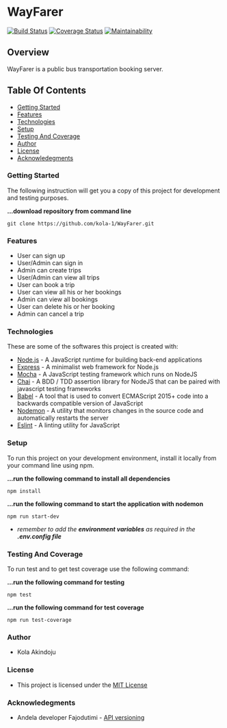 # WayFarer

[![Build Status](https://travis-ci.org/kola-1/WayFarer.svg?branch=develop)](https://travis-ci.org/kola-1/WayFarer)
[![Coverage Status](https://coveralls.io/repos/github/kola-1/WayFarer/badge.svg)](https://coveralls.io/github/kola-1/WayFarer)
[![Maintainability](https://api.codeclimate.com/v1/badges/42dcf35605b809b68a6f/maintainability)](https://codeclimate.com/github/kola-1/WayFarer/maintainability)

## Overview
WayFarer is a public bus transportation booking server.

## Table Of Contents
- [Getting Started](#Getting-Started)
- [Features](#Features)
- [Technologies](#Technologies)
- [Setup](#Setup)
- [Testing And Coverage](#Testing-And-Coverage)
- [Author](#Author)
- [License](#License)
- [Acknowledegments](#Acknowledegments)

### Getting Started
The following instruction will get you a copy of this project for development and testing purposes.

**...download repository from command line**
```
git clone https://github.com/kola-1/WayFarer.git
```
### Features
- User can sign up
- User/Admin can sign in
- Admin can create trips
- User/Admin can view all trips
- User can book a trip
- User can view all his or her bookings
- Admin can view all bookings
- User can delete his or her booking
- Admin can cancel a trip

### Technologies
These are some of the softwares this project is created with:

- [Node.js](https://www.nodejs.org) - A JavaScript runtime for building back-end applications
- [Express](https://www.expressjs.com) - A minimalist web framework for Node.js
- [Mocha](https://www.mochajs.org/) - A JavaScript testing framework which runs on NodeJS
- [Chai](https://www.chaijs.com/) - A BDD / TDD assertion library for NodeJS that can be paired with javascript testing frameworks
- [Babel](https://www.babeljs.io/) -  A tool that is used to convert ECMAScript 2015+ code into a backwards compatible version of JavaScript
- [Nodemon](https://www.npmjs.com/package/nodemon) -  A utility that monitors changes in the source code and automatically restarts the server
- [Eslint](https://www.eslint.org/) - A linting utility for JavaScript

### Setup
To run this project on your development environment, install it locally from your command line using npm.



**...run the following command to install all dependencies**
```
npm install
```
**...run the following command to start the application with nodemon**
```
npm run start-dev
```
- *remember to add the **environment variables** as required in the **.env.config file***

### Testing And Coverage
To run test and to get test coverage use the following command:

**...run the following command for testing**
```
npm test
```

**...run the following command for test coverage**
```
npm run test-coverage
```

### Author
- Kola Akindoju
  
### License
- This project is licensed under the [MIT License](LICENSE)
  
### Acknowledegments
- Andela developer Fajodutimi - [API versioning](https://www.youtube.com/watch?v=QOe6VSe3U3w) 